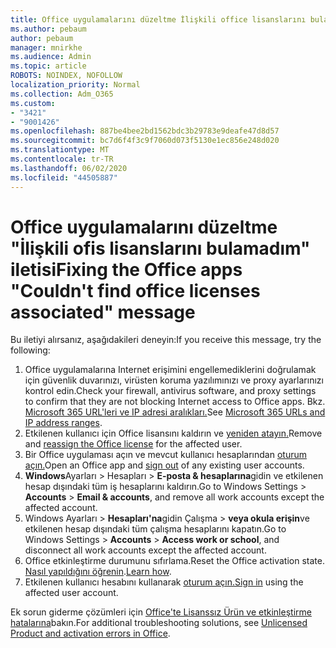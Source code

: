 ```yaml
---
title: Office uygulamalarını düzeltme İlişkili office lisanslarını bulamadım
ms.author: pebaum
author: pebaum
manager: mnirkhe
ms.audience: Admin
ms.topic: article
ROBOTS: NOINDEX, NOFOLLOW
localization_priority: Normal
ms.collection: Adm_O365
ms.custom:
- "3421"
- "9001426"
ms.openlocfilehash: 887be4bee2bd1562bdc3b29783e9deafe47d8d57
ms.sourcegitcommit: bc7d6f4f3c9f7060d073f5130e1ec856e248d020
ms.translationtype: MT
ms.contentlocale: tr-TR
ms.lasthandoff: 06/02/2020
ms.locfileid: "44505887"
---
```

# <a name="fixing-the-office-apps-couldnt-find-office-licenses-associated-message"></a><span data-ttu-id="a9658-102">Office uygulamalarını düzeltme "İlişkili ofis lisanslarını bulamadım" iletisi</span><span class="sxs-lookup"><span data-stu-id="a9658-102">Fixing the Office apps "Couldn't find office licenses associated" message</span></span>

<span data-ttu-id="a9658-103">Bu iletiyi alırsanız, aşağıdakileri deneyin:</span><span class="sxs-lookup"><span data-stu-id="a9658-103">If you receive this message, try the following:</span></span>

1. <span data-ttu-id="a9658-104">Office uygulamalarına Internet erişimini engellemediklerini doğrulamak için güvenlik duvarınızı, virüsten koruma yazılımınızı ve proxy ayarlarınızı kontrol edin.</span><span class="sxs-lookup"><span data-stu-id="a9658-104">Check your firewall, antivirus software, and proxy settings to confirm that they are not blocking Internet access to Office apps.</span></span> <span data-ttu-id="a9658-105">Bkz. [Microsoft 365 URL'leri ve IP adresi aralıkları.](https://docs.microsoft.com/office365/enterprise/urls-and-ip-address-ranges)</span><span class="sxs-lookup"><span data-stu-id="a9658-105">See [Microsoft 365 URLs and IP address ranges](https://docs.microsoft.com/office365/enterprise/urls-and-ip-address-ranges).</span></span>
2. <span data-ttu-id="a9658-106">Etkilenen kullanıcı için Office lisansını kaldırın ve [yeniden atayın.](https://docs.microsoft.com/microsoft-365/admin/manage/assign-licenses-to-users)</span><span class="sxs-lookup"><span data-stu-id="a9658-106">Remove and [reassign the Office license](https://docs.microsoft.com/microsoft-365/admin/manage/assign-licenses-to-users) for the affected user.</span></span> 
3. <span data-ttu-id="a9658-107">Bir Office uygulaması açın ve mevcut kullanıcı hesaplarından [oturum açın.](https://support.office.com/article/5a20dc11-47e9-4b6f-945d-478cb6d92071)</span><span class="sxs-lookup"><span data-stu-id="a9658-107">Open an Office app and [sign out](https://support.office.com/article/5a20dc11-47e9-4b6f-945d-478cb6d92071) of any existing user accounts.</span></span>
4. <span data-ttu-id="a9658-108">**Windows**Ayarları > Hesapları  >  **E-posta & hesaplarına**gidin ve etkilenen hesap dışındaki tüm iş hesaplarını kaldırın.</span><span class="sxs-lookup"><span data-stu-id="a9658-108">Go to Windows Settings > **Accounts** > **Email & accounts**, and remove all work accounts except the affected account.</span></span>
5. <span data-ttu-id="a9658-109">Windows Ayarları > **Hesapları'na**gidin Çalışma  >  **veya okula erişin**ve etkilenen hesap dışındaki tüm çalışma hesaplarını kapatın.</span><span class="sxs-lookup"><span data-stu-id="a9658-109">Go to Windows Settings > **Accounts** > **Access work or school**, and disconnect all work accounts except the affected account.</span></span>
6. <span data-ttu-id="a9658-110">Office etkinleştirme durumunu sıfırlama.</span><span class="sxs-lookup"><span data-stu-id="a9658-110">Reset the Office activation state.</span></span> <span data-ttu-id="a9658-111">[Nasıl yapıldığını öğrenin](https://docs.microsoft.com/office365/troubleshoot/activation/reset-office-365-proplus-activation-state).</span><span class="sxs-lookup"><span data-stu-id="a9658-111">[Learn how](https://docs.microsoft.com/office365/troubleshoot/activation/reset-office-365-proplus-activation-state).</span></span>
7. <span data-ttu-id="a9658-112">Etkilenen kullanıcı hesabını kullanarak [oturum açın.](https://support.office.com/article/628ea040-f265-49de-b986-be09c3ebf8a9)</span><span class="sxs-lookup"><span data-stu-id="a9658-112">[Sign in](https://support.office.com/article/628ea040-f265-49de-b986-be09c3ebf8a9) using the affected user account.</span></span>

<span data-ttu-id="a9658-113">Ek sorun giderme çözümleri için [Office'te Lisanssız Ürün ve etkinleştirme hatalarına](https://support.office.com/Article/0d23d3c0-c19c-4b2f-9845-5344fedc4380)bakın.</span><span class="sxs-lookup"><span data-stu-id="a9658-113">For additional troubleshooting solutions, see [Unlicensed Product and activation errors in Office](https://support.office.com/Article/0d23d3c0-c19c-4b2f-9845-5344fedc4380).</span></span>